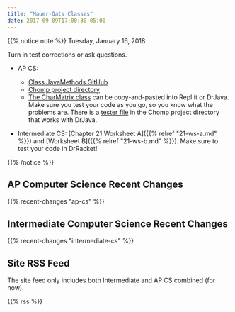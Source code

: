 ```yaml
---
title: "Mauer-Oats Classes"
date: 2017-09-09T17:00:30-05:00
---
```


{{% notice note %}}
Tuesday, January 16, 2018

Turn in test corrections or ask questions.

* AP CS: 
    - [Class JavaMethods GitHub](https://github.com/2017-2018-wy-ap-cs/java-rotary-phone.git)
    - [Chomp project directory](https://github.com/2017-2018-wy-ap-cs/java-rotary-phone/tree/master/ch12/Chomp)
    - [The CharMatrix class](https://github.com/2017-2018-wy-ap-cs/java-rotary-phone/blob/master/ch12/Chomp/CharMatrix.java) can be copy-and-pasted into Repl.it or DrJava. Make sure you test your code as you go, so you know what the problems are. There is a [tester file](https://github.com/2017-2018-wy-ap-cs/java-rotary-phone/blob/master/ch12/Chomp/CharMatrixTester.java) in the Chomp project directory that works with DrJava.

* Intermediate CS: [Chapter 21 Worksheet A]({{% relref "21-ws-a.md" %}}) and [Worksheet B]({{% relref "21-ws-b.md" %}}). Make sure to test your code in DrRacket!

{{% /notice %}}

## AP Computer Science Recent Changes

{{% recent-changes "ap-cs" %}}

## Intermediate Computer Science Recent Changes

{{% recent-changes "intermediate-cs" %}}

## Site RSS Feed

The site feed only includes both Intermediate and AP CS combined (for now).

{{% rss %}}
